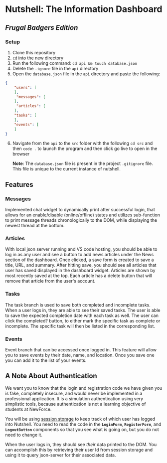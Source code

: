 # Nutshell: The Information Dashboard

## _Frugal Badgers Edition_

### Setup

1. Clone this repository
2. `cd` into the new directory
3. Run the following command: `cd api && touch database.json`
4. Delete the `.ignore` file in the `api` directory
5. Open the `database.json` file in the `api` directory and paste the following:
```json
{
    "users": [
    ],
     "messages": [
    ],
     "articles": [
    ],
    "tasks": [
    ],
    "events": [
    ]
}
```
6. Navigate from the `api` to the `src` folder with the following `cd src` and then `code .` to launch the program and then click go live to open in the browser


    **Note**: The `database.json` file is present in the project `.gitignore` file. This file is unique to the current instance of nutshell.

## Features

### Messages
Implemented chat widget to dynamically print after successful login, that allows for an enable/disable (online/offline) states and utilizes sub-function to print message threads chronologically to the DOM, while displaying the newest thread at the bottom.
### Articles
With local json server running and VS code hosting, you should be able to log in as any user and see a button to add news articles under the News section of the dashboard. Once clicked, a save form is created to save a title, URL, and summary. After hitting save, you should see all articles that user has saved displayed in the dashboard widget. Articles are shown by most recently saved at the top. Each article has a delete button that will remove that article from the user's account.
### Tasks
The task branch is used to save both completed and incomplete tasks. When a user logs in, they are able to see their saved tasks. The user is able to save the expected completion date with each task as well. The user can click the completed? button, to either mark the specific task as complete or incomplete. The specific task will then be listed in the corresponding list.
### Events
Event branch that can be accessed once logged in. This feature will allow you to save events by their date, name, and location. Once you save one you can add it to the list of your events.

## A Note About Authentication

We want you to know that the login and registration code we have given you is fake, completely insecure, and would never be implemented in a professional application. It is a simulation authentication using very simplistic tools, because authentication is not a learning objective of students at NewForce.

You will be using [session storage](https://javascript.info/localstorage#sessionstorage) to keep track of which user has logged into Nutshell. You need to read the code in the **`LoginForm`**, **`RegisterForm`**, and **`LogoutButton`** components so that you see what is going on, but you do not need to change it.

When the user logs in, they should see _their_ data printed to the DOM. You can accomplish this by retrieving their user Id from session storage and using it to query json-server for their associated data. 
